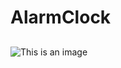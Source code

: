 # AlarmClock

##

![This is an image](https://github.com/danielpchoe/AlarmClock/blob/main/59c49151d90eb9bc6044f06e207d804e.jpg)
